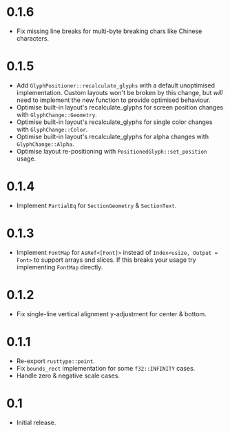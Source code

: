 # 0.1.6
* Fix missing line breaks for multi-byte breaking chars like Chinese characters.

# 0.1.5
* Add `GlyphPositioner::recalculate_glyphs` with a default unoptimised implementation. Custom layouts won't be broken by this change, but _will_ need to implement the new function to provide optimised behaviour.
* Optimise built-in layout's recalculate_glyphs for screen position changes with `GlyphChange::Geometry`.
* Optimise built-in layout's recalculate_glyphs for single color changes with `GlyphChange::Color`.
* Optimise built-in layout's recalculate_glyphs for alpha changes with `GlyphChange::Alpha`.
* Optimise layout re-positioning with `PositionedGlyph::set_position` usage.

# 0.1.4
* Implement `PartialEq` for `SectionGeometry` & `SectionText`.

# 0.1.3
* Implement `FontMap` for `AsRef<[Font]>` instead of `Index<usize, Output = Font>` to support arrays and slices. If this breaks your usage try implementing `FontMap` directly.

# 0.1.2
* Fix single-line vertical alignment y-adjustment for center & bottom.

# 0.1.1
* Re-export `rusttype::point`.
* Fix `bounds_rect` implementation for some `f32::INFINITY` cases.
* Handle zero & negative scale cases.

# 0.1
* Initial release.
